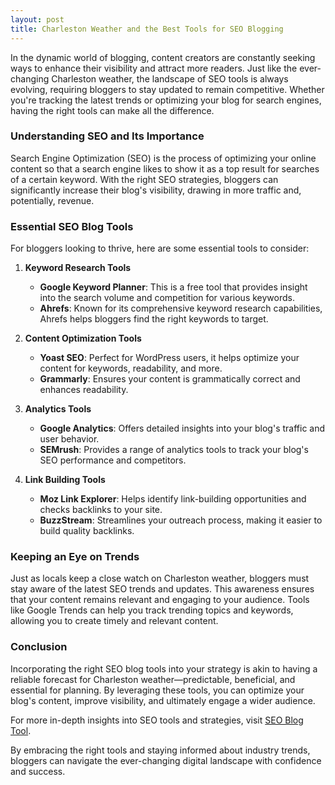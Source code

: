 ```yaml
---
layout: post
title: Charleston Weather and the Best Tools for SEO Blogging
---
```



In the dynamic world of blogging, content creators are constantly seeking ways to enhance their visibility and attract more readers. Just like the ever-changing Charleston weather, the landscape of SEO tools is always evolving, requiring bloggers to stay updated to remain competitive. Whether you're tracking the latest trends or optimizing your blog for search engines, having the right tools can make all the difference.

### Understanding SEO and Its Importance

Search Engine Optimization (SEO) is the process of optimizing your online content so that a search engine likes to show it as a top result for searches of a certain keyword. With the right SEO strategies, bloggers can significantly increase their blog's visibility, drawing in more traffic and, potentially, revenue.

### Essential SEO Blog Tools

For bloggers looking to thrive, here are some essential tools to consider:

1. **Keyword Research Tools**
   - **Google Keyword Planner**: This is a free tool that provides insight into the search volume and competition for various keywords.
   - **Ahrefs**: Known for its comprehensive keyword research capabilities, Ahrefs helps bloggers find the right keywords to target.
   
2. **Content Optimization Tools**
   - **Yoast SEO**: Perfect for WordPress users, it helps optimize your content for keywords, readability, and more.
   - **Grammarly**: Ensures your content is grammatically correct and enhances readability.

3. **Analytics Tools**
   - **Google Analytics**: Offers detailed insights into your blog's traffic and user behavior.
   - **SEMrush**: Provides a range of analytics tools to track your blog's SEO performance and competitors.

4. **Link Building Tools**
   - **Moz Link Explorer**: Helps identify link-building opportunities and checks backlinks to your site.
   - **BuzzStream**: Streamlines your outreach process, making it easier to build quality backlinks.

### Keeping an Eye on Trends

Just as locals keep a close watch on Charleston weather, bloggers must stay aware of the latest SEO trends and updates. This awareness ensures that your content remains relevant and engaging to your audience. Tools like Google Trends can help you track trending topics and keywords, allowing you to create timely and relevant content.

### Conclusion

Incorporating the right SEO blog tools into your strategy is akin to having a reliable forecast for Charleston weather—predictable, beneficial, and essential for planning. By leveraging these tools, you can optimize your blog's content, improve visibility, and ultimately engage a wider audience.

For more in-depth insights into SEO tools and strategies, visit [SEO Blog Tool](https://seoblogtool.com/).

By embracing the right tools and staying informed about industry trends, bloggers can navigate the ever-changing digital landscape with confidence and success.
